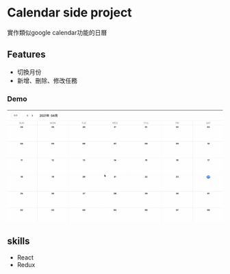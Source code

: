 # Calendar side project

實作類似google calendar功能的日曆

## Features

* 切換月份
* 新增、刪除、修改任務


### Demo

![image](https://github.com/Allen0524/Calendar/blob/main/calendarGIF.gif)

## skills

* React
* Redux





